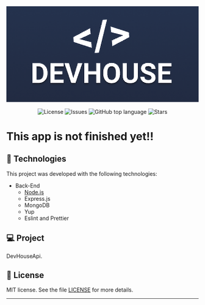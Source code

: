 <img alt="logo" src="githubAssets/devHouseLogo.PNG" />

<p align="center">

  <a href="LICENSE" style="text-decoration: none">
    <img alt="License" src="https://img.shields.io/github/license/Vitorrrocha/devHouseApi?color=34CB79" />
  </a>

  <a href="https://github.com/Vitorrrocha/devHouseApi/issues" style="text-decoration: none">
    <img alt="Issues" src="https://img.shields.io/github/issues/Vitorrrocha/devHouseApi?color=34CB79" />
  </a>

  <a href="#" style="text-decoration: none">
    <img alt="GitHub top language" src="https://img.shields.io/github/languages/top/Vitorrrocha/devHouseApi?color=34CB79" />
  </a>
  
  <a href="https://github.com/Vitorrrocha/devHouseApi/stargazers" style="text-decoration: none">
    <img alt="Stars" src="https://img.shields.io/github/stars/Vitorrrocha/devHouseApi?style=social" />
  </a>

</p>

# This app is not finished yet!!

## :rocket: Technologies

This project was developed with the following technologies:

- Back-End
  - [Node.js](https://nodejs.org/en/)
  - Express.js
  - MongoDB
  - Yup
  - Eslint and Prettier

## 💻 Project

DevHouseApi.

## :memo: License

MIT license. See the file [LICENSE](LICENSE) for more details.


---
